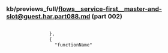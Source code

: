 ### kb/previews_full/flows__service-first__master-and-slot@guest.har.part088.md (part 002)

```md

                },
                {
                  "functionName"
```

```
